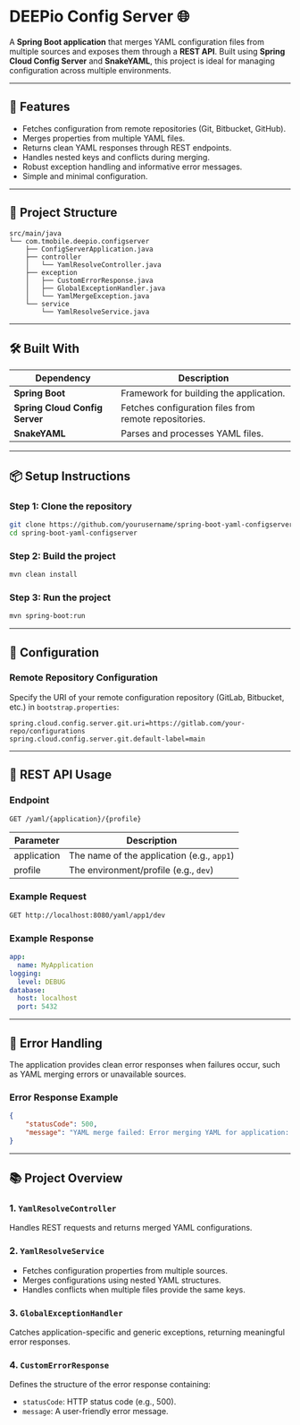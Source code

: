 
# **DEEPio Config Server** 🌐

A **Spring Boot application** that merges YAML configuration files from multiple sources and exposes them through a **REST API**. Built using **Spring Cloud Config Server** and **SnakeYAML**, this project is ideal for managing configuration across multiple environments.

---

## 🚀 **Features**
- Fetches configuration from remote repositories (Git, Bitbucket, GitHub).
- Merges properties from multiple YAML files.
- Returns clean YAML responses through REST endpoints.
- Handles nested keys and conflicts during merging.
- Robust exception handling and informative error messages.
- Simple and minimal configuration.

---

## 📁 **Project Structure**
```
src/main/java
└── com.tmobile.deepio.configserver
    ├── ConfigServerApplication.java
    ├── controller
    │   └── YamlResolveController.java
    ├── exception
    │   ├── CustomErrorResponse.java
    │   ├── GlobalExceptionHandler.java
    │   └── YamlMergeException.java
    └── service
        └── YamlResolveService.java
```

---

## 🛠️ **Built With**
| Dependency                         | Description                                        |
|------------------------------------|----------------------------------------------------|
| **Spring Boot**                    | Framework for building the application.            |
| **Spring Cloud Config Server**     | Fetches configuration files from remote repositories. |
| **SnakeYAML**                      | Parses and processes YAML files.                   |

---

## 📦 **Setup Instructions**

### **Step 1:** Clone the repository
```bash
git clone https://github.com/yourusername/spring-boot-yaml-configserver.git
cd spring-boot-yaml-configserver
```

### **Step 2:** Build the project
```bash
mvn clean install
```

### **Step 3:** Run the project
```bash
mvn spring-boot:run
```

---

## 🔧 **Configuration**
### **Remote Repository Configuration**
Specify the URI of your remote configuration repository (GitLab, Bitbucket, etc.) in `bootstrap.properties`:

```properties
spring.cloud.config.server.git.uri=https://gitlab.com/your-repo/configurations
spring.cloud.config.server.git.default-label=main
```

---

## 🔗 **REST API Usage**

### **Endpoint**
```
GET /yaml/{application}/{profile}
```

| Parameter    | Description                                |
|--------------|--------------------------------------------|
| application  | The name of the application (e.g., `app1`) |
| profile      | The environment/profile (e.g., `dev`)      |

### **Example Request**
```bash
GET http://localhost:8080/yaml/app1/dev
```

### **Example Response**
```yaml
app:
  name: MyApplication
logging:
  level: DEBUG
database:
  host: localhost
  port: 5432
```

---

## 🛑 **Error Handling**
The application provides clean error responses when failures occur, such as YAML merging errors or unavailable sources.

### **Error Response Example**
```json
{
    "statusCode": 500,
    "message": "YAML merge failed: Error merging YAML for application: app1, profile: dev"
}
```

---

## 📚 **Project Overview**

### **1. `YamlResolveController`**
Handles REST requests and returns merged YAML configurations.

### **2. `YamlResolveService`**
- Fetches configuration properties from multiple sources.
- Merges configurations using nested YAML structures.
- Handles conflicts when multiple files provide the same keys.

### **3. `GlobalExceptionHandler`**
Catches application-specific and generic exceptions, returning meaningful error responses.

### **4. `CustomErrorResponse`**
Defines the structure of the error response containing:
  - `statusCode`: HTTP status code (e.g., 500).
  - `message`: A user-friendly error message.

